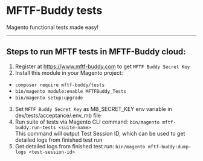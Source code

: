 # MFTF-Buddy tests
Magento functional tests made easy!

---

## Steps to run MFTF tests in MFTF-Buddy cloud:

1. Register at https://www.mftf-buddy.com to get `MFTF Buddy Secret Key`
2. Install this module in your Magento project: 
  - `composer require mftf-buddy/tests`
  - `bin/magento module:enable MFTFBuddy_Tests`
  - `bin/magento setup:upgrade`
3. Set `MFTF Buddy Secret Key` as MB_SECRET_KEY env variable in dev/tests/acceptance/.env_mb file
4. Run suite of tests via Magento CLI command: `bin/magento mftf-buddy:run-tests <suite-name>`<br />
   This command will output Test Session ID, which can be used to get detailed logs from finished test run
5. Get detailed logs from finished test run: `bin/magento mftf-buddy:dump-logs <test-session-id>`
